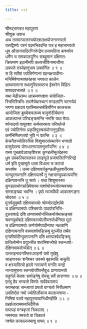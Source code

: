 ```yaml
---
title: ०२३

---
```

श्रीमद्‌भागवत महापुराण  
श्रीशुक उवाच   
अथ तस्मात्परतस्त्रयोदशलक्षयोजनान्तरतो   
यत्तद्विष्णोः परमं पदमभिवदन्ति यत्र ह महाभागवतो   
धुव औत्तानपादिरग्निनेन्द्रेण प्रजापतिना कश्यपेन   
धर्मेण च समकालयुग्भिः सबहुमानं दक्षिणतः   
क्रियमाण इदानीमपि कल्पजीविनामाजीव्य   
उपास्ते तस्येहानुभाव उपवर्णितः ॥ १ ॥   
स हि सर्वेषां ज्योतिर्गणानां ग्रहनक्षत्रादीना-   
मनिमिषेणाव्यक्तरंहसा भगवता कालेन   
भ्राम्यमाणानां स्थाणुरिवावष्टम्भ ईश्वरेण विहितः   
शश्वदवभासते ॥ २ ॥   
यथा मेढीस्तम्भ आक्रमणपशवः संयोजिता-   
स्त्रिभिस्त्रिभिः सवनैर्यथास्थानं मण्डलानि चरन्त्येवं   
भगणा ग्रहादय एतस्मिन्नन्तर्बहिर्योगेन कालचक्र   
आयोजिता ब्रुवमेवावलम्ब्य वायुनोदीर्यमाणा   
आकल्पान्तं परिचङ्क्रमन्ति नभसि यथा मेघाः   
श्येनादयो वायुवशाः कर्मसारथयः परिवर्तन्ते   
एवं ज्योतिर्गणाः प्रकृतिपुरुषसंयोगानुगृहीताः   
कर्मनिर्मितगतयो भुवि न पतन्ति ॥ ३ ॥   
केचनैतज्योतिरनीकं शिशुमारसंस्थानेन भगवतो   
वासुदेवस्य योगधारणायामनुवर्णयन्ति ॥ ४ ॥   
यस्य पुच्छाग्रेऽवाक्‌शिरसः कुण्डलीभूतदेहस्य   
ध्रुव उपकल्पितस्तस्य लाङ्‌गूले प्रजापतिरग्निरिन्द्रो   
धर्म इति पुच्छमूले धाता विधाता च कट्यां   
सप्तर्षयः । तस्य दक्षिणावर्तकुण्डलीभूतशरीरस्य   
यान्युदगयनानि दक्षिणपार्श्वे तु नक्षत्राण्युपकल्पयन्ति   
दक्षिणायनानि तु सव्ये । यथा शिशुमारस्य   
कुण्डलाभोगसन्निवेशस्य पार्श्वयोरुभयोरप्यवयवाः   
समसङ्ख्या भवन्ति । पृष्ठे त्वजवीथी आकाशगङ्गा   
चोदरतः ॥ ५ ॥   
पुनर्वसुपुष्यौ दक्षिणवामयोः श्रोण्योरार्द्राश्लेषे   
च दक्षिणवामयोः पश्चिमयोः पादयोरभिजि-   
दुत्तराषाढे दशि क्षणवामयोर्नासिकयोर्यथासङ्ख्यं   
श्रवणपूर्वाषाढे दक्षिणवामयोर्लोचनयोर्धनिष्ठा मूलं   
च दक्षिणवामयोः कर्णयोर्मघादीन्यष्ट नक्षत्राणि   
दक्षिणायनानि वामपार्श्ववङ्क्रिषु युञ्जीत तथैव   
मृगशीर्षादीन्युदगयनानि दशि क्षणपार्श्ववङ्क्रिषु   
प्रातिलोम्येन प्रयुञ्जीत शतभिषाज्येष्ठे स्कन्धयो-   
र्दक्षिणवामयोर्न्यसेत् ॥ ६ ॥   
उत्तराहनावगस्तिरधराहनौ यमो मुखेषु   
चाङ्गारकः शनैश्चर उपस्थे बृहस्पतिः ककुदि   
व क्षस्यादित्यो हृदये नारायणो मनसि चन्द्रो   
नाभ्यामुशना स्तनयोरश्विनौबुधः प्राणापानयो   
राहुर्गले केतवः सर्वाङ्गेषु रोमसु सर्वे तारागणाः ॥ ७ ॥   
एतदु हैव भगवतो विष्णोः सर्वदेवतामयं   
रूपमहरहः सन्ध्यायां प्रयतो वाग्यतो निरीक्षमाण   
उपतिष्ठेत नमो ज्योतिर्लोकाय कालायनाया -   
निमिषां पतये महापुरुषायाभिधीमहीति ॥ ८ ॥   
ग्रहर्क्षतारामयमाधिदैविकं   
पापापहं मन्त्रकृतां त्रिकालम् ।   
नमस्यतः स्मरतो वा त्रिकालं   
नश्येत तत्कालजमाशु पापम् ॥ ९ ॥ 